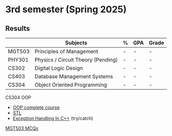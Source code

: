 # 3rd semester (Spring 2025)

## Results

|        | Subjects                           | %   | GPA | Grade |
| ------ | ---------------------------------- | --- | --- | ----- |
| MGT503 | Principles of Management           | -   | -   | -     |
| PHY301 | Physics / Circuit Theory (Pending) | -   | -   | -     |
| CS302  | Digital Logic Design               | -   | -   | -     |
| CS403  | Database Management Systems        | -   | -   | -     |
| CS304  | Object Oriented Programming        | -   | -   | -     |

CS304 OOP

- [OOP complete course](https://youtube.com/playlist?list=PLnd7R4Mcw3rJicg4QtoI8gFkoefyCLvEq&si=4pmTZGH9CEd0XeaF)
- [STL](https://youtu.be/RRVYpIET_RU?si=ay_i1_IzVpICYb0f)
- [Exception Handling In C++](https://youtube.com/playlist?list=PLk6CEY9XxSIA0797MGwGKWpKtONUurYIF&si=Wmh0myhs_7NADx0F) (try/catch)

[MGT503 MCQs](https://youtu.be/eoDX_nw_Krg?si=TatTNCWaGM9vj5oL)